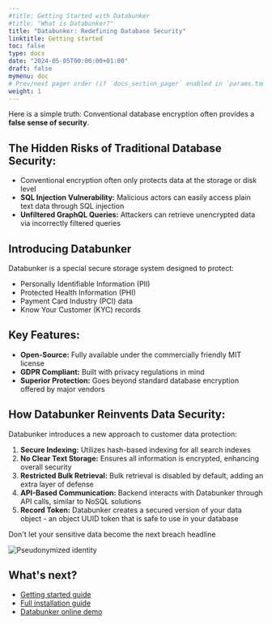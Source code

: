 ```yaml
---
#title: Getting Started with Databunker
#title: "What is Databunker?"
title: "Databunker: Redefining Database Security"
linktitle: Getting started
toc: false
type: docs
date: "2024-05-05T00:00:00+01:00"
draft: false
mymenu: doc
# Prev/next pager order (if `docs_section_pager` enabled in `params.toml`)
weight: 1
---
```

Here is a simple truth: Conventional database encryption often provides a **false sense of security**.

## The Hidden Risks of Traditional Database Security:

* Conventional encryption often only protects data at the storage or disk level
* **SQL Injection Vulnerability:** Malicious actors can easily access plain text data through SQL injection
* **Unfiltered GraphQL Queries:** Attackers can retrieve unencrypted data via incorrectly filtered queries

## Introducing Databunker

Databunker is a special secure storage system designed to protect:
* Personally Identifiable Information (PII)
* Protected Health Information (PHI)
* Payment Card Industry (PCI) data
* Know Your Customer (KYC) records

## Key Features:
* **Open-Source:** Fully available under the commercially friendly MIT license
* **GDPR Compliant:** Built with privacy regulations in mind
* **Superior Protection:** Goes beyond standard database encryption offered by major vendors

## How Databunker Reinvents Data Security:
Databunker introduces a new approach to customer data protection:
1. **Secure Indexing:** Utilizes hash-based indexing for all search indexes
1. **No Clear Text Storage:** Ensures all information is encrypted, enhancing overall security
1. **Restricted Bulk Retrieval:** Bulk retrieval is disabled by default, adding an extra layer of defense
1. **API-Based Communication:** Backend interacts with Databunker through API calls, similar to NoSQL solutions
1. **Record Token:** Databunker creates a secured version of your data object - an object UUID token that is safe to use in your database

Don't let your sensitive data become the next breach headline

![Pseudonymized identity](/img/pseudonymized-identity.png)

## What's next?
- [Getting started guide](/doc/start/)
- [Full installation guide](/doc/install/)
- [Databunker online demo](/doc/demo/)
